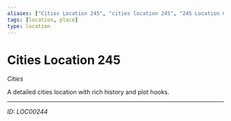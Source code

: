 ```yaml
---
aliases: ["Cities Location 245", "cities location 245", "245 Location Cities"]
tags: [location, place]
type: location
---
```


# Cities Location 245

*Cities*

A detailed cities location with rich history and plot hooks.

---
*ID: LOC00244*